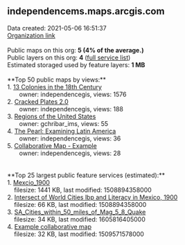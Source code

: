 <h2>independencems.maps.arcgis.com</h2> Data created: 2021-05-06 16:51:37 <br /><a target='new' href='https://independencems.maps.arcgis.com'>Organization link</a><br /><br />Public maps on this org: <b>5 (4% of the average.)</b><br />Public layers on this org: <b>4 </b>(<a target='new' href='https://services.arcgis.com/QLOKYNrCuzYTl5nP/ArcGIS/rest/services'>full service list</a>)<br />Estimated storaged used by feature layers: <b>1 MB</b><br /><br />**Top 50 public maps by views:**<br />  1. <a target='new' href='https://www.arcgis.com/home/item.html?id=58de997d6dcd4d7cb46d1fa598240d1e'>13 Colonies in the 18th Century</a> <br />  &nbsp;&nbsp;&nbsp;&nbsp; &nbsp;&nbsp;owner: independencegis, views: 1576<br />  2. <a target='new' href='https://www.arcgis.com/home/item.html?id=965994931d164d7c972f7ecb48a9f143'>Cracked Plates 2.0</a> <br />  &nbsp;&nbsp;&nbsp;&nbsp; &nbsp;&nbsp;owner: independencegis, views: 188<br />  3. <a target='new' href='https://www.arcgis.com/home/item.html?id=c4f1f14decf24602a116f433103ab58c'>Regions of the United States</a> <br />  &nbsp;&nbsp;&nbsp;&nbsp; &nbsp;&nbsp;owner: gchribar_ims, views: 55<br />  4. <a target='new' href='https://www.arcgis.com/home/item.html?id=4e0bfa41db71413abc8ddea649798b9b'>The Pearl:  Examining Latin America</a> <br />  &nbsp;&nbsp;&nbsp;&nbsp; &nbsp;&nbsp;owner: independencegis, views: 36<br />  5. <a target='new' href='https://www.arcgis.com/home/item.html?id=7799eb42d26d41d8af68140071f4a48d'>Collaborative Map - Example</a> <br />  &nbsp;&nbsp;&nbsp;&nbsp; &nbsp;&nbsp;owner: independencegis, views: 28<br /><br /><br />**Top 25 largest public feature services (estimated):**<br /> 1. <a target='new' href='https://www.arcgis.com/home/item.html?id=077cfef7fc6f4373b70a8ab51e909072'>Mexcio_1900</a><br /> &nbsp;&nbsp;&nbsp;&nbsp;filesize: 1441 KB, last modified: 1508894358000<br /> 2. <a target='new' href='https://www.arcgis.com/home/item.html?id=3d74b4e2fe354226bb50dcccc2bf5656'>Intersect of World Cities lbp and Literacy in Mexico, 1900</a><br /> &nbsp;&nbsp;&nbsp;&nbsp;filesize: 66 KB, last modified: 1508894358000<br /> 3. <a target='new' href='https://www.arcgis.com/home/item.html?id=40e4964825b64236ac4779e336e9212e'>SA_Cities_within_50_miles_of_Mag_5_8_Quake</a><br /> &nbsp;&nbsp;&nbsp;&nbsp;filesize: 34 KB, last modified: 1605816405000<br /> 4. <a target='new' href='https://www.arcgis.com/home/item.html?id=c1f5ea99896d4d339b6af08961f4ca89'>Example collaborative map</a><br /> &nbsp;&nbsp;&nbsp;&nbsp;filesize: 32 KB, last modified: 1509571578000<br />